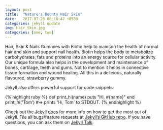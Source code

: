 ```yaml
---
layout: post
title:  "Nature's Bounty Hair Skin"
date:   2017-07-28 00:18:47 +0530
categories: jekyll update
img: Hair_Skin.jpg
categories: [one, two]
---
```

Hair, Skin & Nails Gummies with Biotin help to maintain the health of normal hair and skin and support nail health. 
Biotin helps the body to metabolize carbohydrates, fats and proteins into an energy source for cellular activity. Our unique formula also helps in the development and maintenance of bones, cartilage, teeth and gums. Not to mention it helps in connective tissue formation and wound healing.
All this in a delicious, naturally flavoured, strawberry gummy.

Jekyll also offers powerful support for code snippets:

{% highlight ruby %}
def print_hi(name)
  puts "Hi, #{name}"
end
print_hi('Tom')
#=> prints 'Hi, Tom' to STDOUT.
{% endhighlight %}

Check out the [Jekyll docs][jekyll-docs] for more info on how to get the most out of Jekyll. File all bugs/feature requests at [Jekyll’s GitHub repo][jekyll-gh]. If you have questions, you can ask them on [Jekyll Talk][jekyll-talk].

[jekyll-docs]: http://jekyllrb.com/docs/home
[jekyll-gh]:   https://github.com/jekyll/jekyll
[jekyll-talk]: https://talk.jekyllrb.com/
